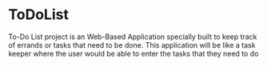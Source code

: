 # ToDoList
To-Do List project is an Web-Based Application specially built to keep track of errands or tasks that need to be done. This application will be like a task keeper where the user would be able to enter the tasks that they need to do
